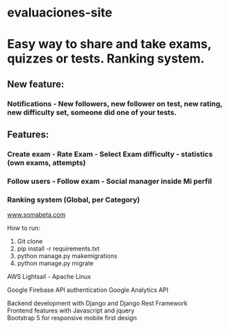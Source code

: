 # evaluaciones-site

# Easy way to share and take exams, quizzes or tests. Ranking system.
## New feature: 
### Notifications - New followers, new follower on test, new rating, new difficulty set, someone did one of your tests.
## Features:
### Create exam - Rate Exam - Select Exam difficulty - statistics (own exams, attempts)
### Follow users - Follow exam - Social manager inside Mi perfil
### Ranking system (Global, per Category)

www.somabeta.com

How to run:

1. Git clone
2. pip install -r requirements.txt
3. python manage.py makemigrations
4. python manage.py migrate


AWS Lightsail - Apache Linux

Google Firebase API authentication
Google Analytics API

Backend development with Django and Django Rest Framework  
Frontend features with Javascript and jquery  
Bootstrap 5 for responsive mobile first design
